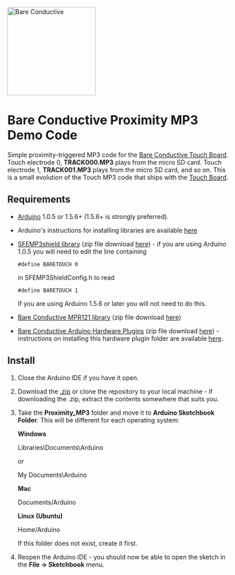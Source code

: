 <a href="http://www.bareconductive.com/"><img src="https://www.dropbox.com/s/5c4yatkrnqqbgrm/BareConductive.LOGO_553x221.jpg?dl=1" width="200px" alt="Bare Conductive" /></a>

# Bare Conductive Proximity MP3 Demo Code

Simple proximity-triggered MP3 code for the [Bare Conductive Touch Board](http://www.bareconductive.com/shop/touch-board/). Touch electrode 0, **TRACK000.MP3** plays from the micro SD card. Touch electrode 1, **TRACK001.MP3** plays from the micro SD card, and so on.  This is a small evolution of the Touch MP3 code that ships with the [Touch Board](http://www.bareconductive.com/shop/touch-board/).

## Requirements
* [Arduino](http://arduino.cc/en/Main/Software) 1.0.5 or 1.5.6+ (1.5.6+ is strongly preferred).

* Arduino's instructions for installing libraries are available [here](http://arduino.cc/en/Guide/Libraries)

* [SFEMP3shield library](https://github.com/madsci1016/Sparkfun-MP3-Player-Shield-Arduino-Library) (zip file download [here](https://github.com/madsci1016/Sparkfun-MP3-Player-Shield-Arduino-Library/archive/master.zip)) - if you are using Arduino 1.0.5 you will need to edit the line containing

	```
	#define BARETOUCH 0
	```
	
	in SFEMP3ShieldConfig.h to read
	
	```
	#define BARETOUCH 1
	```
	If you are using Arduino 1.5.6 or later you will not need to do this.
	
* [Bare Conductive MPR121 library](https://github.com/bareconductive/mpr121) (zip file download [here](https://github.com/bareconductive/mpr121/archive/public.zip))

* [Bare Conductive Arduino Hardware Plugins](https://github.com/bareconductive/bare-conductive-arduino) (zip file download [here](https://github.com/bareconductive/bare-conductive-arduino/archive/public.zip)) - instructions on installing this hardware plugin folder are available [here](https://github.com/bareconductive/bare-conductive-arduino).


## Install

1. Close the Arduino IDE if you have it open.
1. Download the [.zip](https://github.com/BareConductive/proximity-mp3/archive/public.zip) or clone the repository to your local machine - if downloading the .zip, extract the contents somewhere that suits you.
1. Take the **Proximity_MP3** folder and move it to **Arduino Sketchbook Folder**. This will be different for each operating system: 

	**Windows**
	
	Libraries\\Documents\\Arduino
	
	or
	
	My Documents\\Arduino	
	
	**Mac**
	
	Documents/Arduino
	
	**Linux (Ubuntu)**
	
	Home/Arduino


	If this folder does not exist, create it first.
1. Reopen the Arduino IDE - you should now be able to open the sketch in the **File -> Sketchbook** menu.